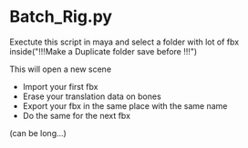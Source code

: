 # Batch_Rig.py
Exectute this script in maya and select a folder with lot of fbx inside("!!!Make a Duplicate folder save before !!!") 

This will open a new scene
 - Import your first fbx
 - Erase your translation data on bones
 - Export your fbx in the same place with the same name
 - Do the same for the next fbx

(can be long...) 
